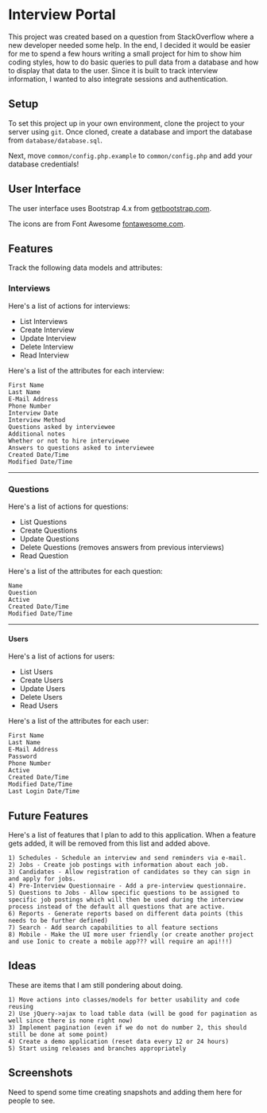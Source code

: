 # Interview Portal

This project was created based on a question from StackOverflow where a new developer needed some help. In the end, I decided it would be easier for me to spend a few hours writing a small project for him to show him coding styles, how to do basic queries to pull data from a database and how to display that data to the user. Since it is built to track interview information, I wanted to also integrate sessions and authentication.

## Setup

To set this project up in your own environment, clone the project to your server using `git`. Once cloned, create a database and import the database from `database/database.sql`.

Next, move `common/config.php.example` to `common/config.php` and add your database credentials!

## User Interface

The user interface uses Bootstrap 4.x from [getbootstrap.com](https://getbootstrap.com/).

The icons are from Font Awesome [fontawesome.com](https://fontawesome.com).

## Features

Track the following data models and attributes:

### Interviews

Here's a list of actions for interviews:

 - List Interviews
 - Create Interview
 - Update Interview
 - Delete Interview
 - Read Interview

Here's a list of the attributes for each interview:

```
First Name
Last Name
E-Mail Address
Phone Number
Interview Date
Interview Method
Questions asked by interviewee
Additional notes
Whether or not to hire interviewee
Answers to questions asked to interviewee
Created Date/Time
Modified Date/Time
```

-----

### Questions

Here's a list of actions for questions:

 - List Questions
 - Create Questions
 - Update Questions
 - Delete Questions (removes answers from previous interviews)
 - Read Question

Here's a list of the attributes for each question:

```
Name
Question
Active
Created Date/Time
Modified Date/Time
```

-----

#### Users

Here's a list of actions for users:

 - List Users
 - Create Users
 - Update Users
 - Delete Users
 - Read Users

Here's a list of the attributes for each user:

```
First Name
Last Name
E-Mail Address
Password
Phone Number
Active
Created Date/Time
Modified Date/Time
Last Login Date/Time
```

## Future Features

Here's a list of features that I plan to add to this application. When a feature gets added, it will be removed from this list and added above.

```
1) Schedules - Schedule an interview and send reminders via e-mail.
2) Jobs - Create job postings with information about each job.
3) Candidates - Allow registration of candidates so they can sign in and apply for jobs.
4) Pre-Interview Questionnaire - Add a pre-interview questionnaire.
5) Questions to Jobs - Allow specific questions to be assigned to specific job postings which will then be used during the interview process instead of the default all questions that are active.
6) Reports - Generate reports based on different data points (this needs to be further defined)
7) Search - Add search capabilities to all feature sections
8) Mobile - Make the UI more user friendly (or create another project and use Ionic to create a mobile app??? will require an api!!!)
```

## Ideas

These are items that I am still pondering about doing.

```
1) Move actions into classes/models for better usability and code reusing
2) Use jQuery->ajax to load table data (will be good for pagination as well since there is none right now)
3) Implement pagination (even if we do not do number 2, this should still be done at some point)
4) Create a demo application (reset data every 12 or 24 hours)
5) Start using releases and branches appropriately
```

## Screenshots

Need to spend some time creating snapshots and adding them here for people to see.